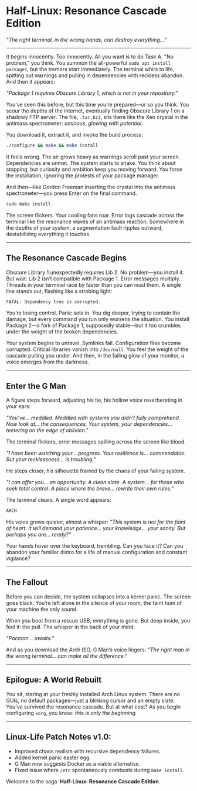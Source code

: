 
# Half-Linux: Resonance Cascade Edition

*"The right terminal, in the wrong hands, can destroy everything..."*

---

It begins innocently. Too innocently. All you want is to do Task A. "No problem," you think. You summon the all-powerful `sudo apt install package1`, but the tremors start immediately. The terminal whirs to life, spitting out warnings and pulling in dependencies with reckless abandon. And then it appears:

*"Package 1 requires Obscure Library 1, which is not in your repository."*

You’ve seen this before, but this time you’re prepared—or so you think. You scour the depths of the internet, eventually finding Obscure Library 1 on a shadowy FTP server. The file, `.tar.bz2`, sits there like the Xen crystal in the antimass spectrometer: *ominous, glowing with potential.*

You download it, extract it, and invoke the build process:

```bash
./configure && make && make install
```

It feels wrong. The air grows heavy as warnings scroll past your screen. Dependencies are unmet. The system starts to shake. You think about stopping, but curiosity and ambition keep you moving forward. You force the installation, ignoring the protests of your package manager.

And then—like Gordon Freeman inserting the crystal into the antimass spectrometer—you press Enter on the final command.

```bash
sudo make install
```

The screen flickers. Your cooling fans roar. Error logs cascade across the terminal like the resonance waves of an antimass reaction. Somewhere in the depths of your system, a segmentation fault ripples outward, destabilizing everything it touches.

---

## The Resonance Cascade Begins

Obscure Library 1 unexpectedly requires Lib 2. No problem—you install it. But wait: Lib 2 isn’t compatible with Package 1. Error messages multiply. Threads in your terminal race by faster than you can read them. A single line stands out, flashing like a strobing light:

```bash
FATAL: Dependency tree is corrupted.
```

You’re losing control. Panic sets in. You dig deeper, trying to contain the damage, but every command you run only worsens the situation. You install Package 2—a fork of Package 1, supposedly stable—but it too crumbles under the weight of the broken dependencies.

Your system begins to unravel. Symlinks fail. Configuration files become corrupted. Critical libraries vanish into `/dev/null`. You feel the weight of the cascade pulling you under. And then, in the failing glow of your monitor, a voice emerges from the darkness.

---

## Enter the G Man

A figure steps forward, adjusting his tie, his hollow voice reverberating in your ears:

*"You’ve... meddled. Meddled with systems you didn’t fully comprehend. Now look at... the consequences. Your system, your dependencies... teetering on the edge of oblivion."*

The terminal flickers, error messages spilling across the screen like blood.

*"I have been watching your... progress. Your resilience is... commendable. But your recklessness... is troubling."*

He steps closer, his silhouette framed by the chaos of your failing system.

*"I can offer you... an opportunity. A clean slate. A system... for those who seek total control. A place where the brave... rewrite their own rules."*

The terminal clears. A single word appears:

```bash
ARCH
```

His voice grows quieter, almost a whisper:
*"This system is not for the faint of heart. It will demand your patience... your knowledge... your sanity. But perhaps you are... ready?"*

Your hands hover over the keyboard, trembling. Can you face it? Can you abandon your familiar distro for a life of manual configuration and constant vigilance?

---

## The Fallout

Before you can decide, the system collapses into a kernel panic. The screen goes black. You’re left alone in the silence of your room, the faint hum of your machine the only sound.

When you boot from a rescue USB, everything is gone. But deep inside, you feel it: the pull. The whisper in the back of your mind:

*"Pacman... awaits."*

And as you download the Arch ISO, G Man’s voice lingers:
*"The right man in the wrong terminal... can make all the difference."*

---

## Epilogue: A World Rebuilt

You sit, staring at your freshly installed Arch Linux system. There are no GUIs, no default packages—just a blinking cursor and an empty slate. You’ve survived the resonance cascade. But at what cost? As you begin configuring `xorg`, you know: *this is only the beginning.*

---

## Linux-Life Patch Notes v1.0:

- Improved chaos realism with recursive dependency failures.
- Added kernel panic easter egg.
- G Man now suggests Docker as a viable alternative.
- Fixed issue where `/etc` spontaneously combusts during `make install`.

Welcome to the saga. **Half-Linux: Resonance Cascade Edition**.
